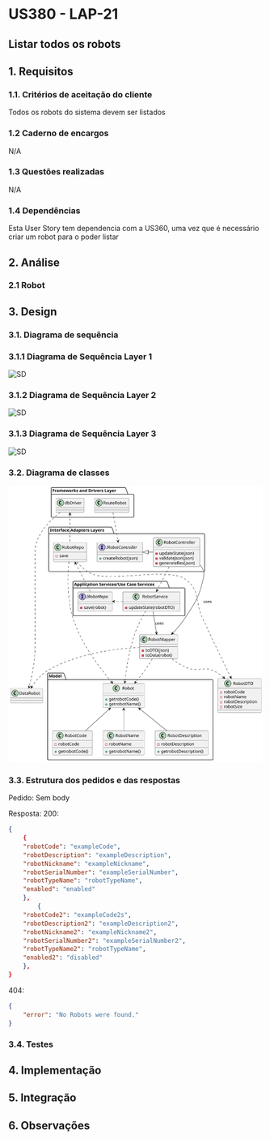 # US380 - LAP-21

## Listar todos os robots

## 1. Requisitos

### 1.1. Critérios de aceitação do cliente

Todos os robots do sistema devem ser listados

### 1.2 Caderno de encargos

N/A

### 1.3 Questões realizadas

N/A


### 1.4 Dependências

Esta User Story tem dependencia com a US360, uma vez que é necessário criar um robot para o poder listar

## 2. Análise

### 2.1 Robot

## 3. Design

### 3.1. Diagrama de sequência

### 3.1.1 Diagrama de Sequência Layer 1
![SD](./SD_1.png)
### 3.1.2 Diagrama de Sequência Layer 2
![SD](./SD_2.png)
### 3.1.3 Diagrama de Sequência Layer 3
![SD](./SD_3.png)

### 3.2. Diagrama de classes

![CD](./CD.svg)

### 3.3. Estrutura dos pedidos e das respostas

Pedido:
Sem body

Resposta:
200:
```json
{
    {
    "robotCode": "exampleCode",
    "robotDescription": "exampleDescription",
    "robotNickname": "exampleNickname",
    "robotSerialNumber": "exampleSerialNumber",
    "robotTypeName": "robotTypeName",
    "enabled": "enabled"
    },
        {
    "robotCode2": "exampleCode2s",
    "robotDescription2": "exampleDescription2",
    "robotNickname2": "exampleNickname2",
    "robotSerialNumber2": "exampleSerialNumber2",
    "robotTypeName2": "robotTypeName",
    "enabled2": "disabled"
    },
}

```
404:
```json
{
    "error": "No Robots were found."
}
```

### 3.4. Testes

## 4. Implementação

## 5. Integração

## 6. Observações